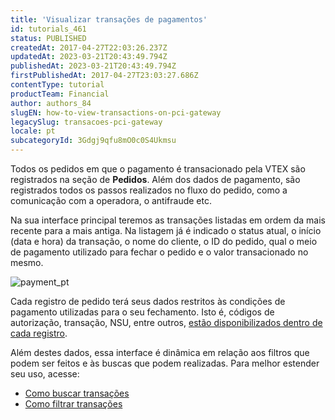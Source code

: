 ```yaml
---
title: 'Visualizar transações de pagamentos'
id: tutorials_461
status: PUBLISHED
createdAt: 2017-04-27T22:03:26.237Z
updatedAt: 2023-03-21T20:43:49.794Z
publishedAt: 2023-03-21T20:43:49.794Z
firstPublishedAt: 2017-04-27T23:03:27.686Z
contentType: tutorial
productTeam: Financial
author: authors_84
slugEN: how-to-view-transactions-on-pci-gateway
legacySlug: transacoes-pci-gateway
locale: pt
subcategoryId: 3Gdgj9qfu8mO0c0S4Ukmsu
---
```


Todos os pedidos em que o pagamento é transacionado pela VTEX são registrados na seção de **Pedidos**. Além dos dados de pagamento, são registrados todos os passos realizados no fluxo do pedido, como a comunicação com a operadora, o antifraude etc.

Na sua interface principal teremos as transações listadas em ordem da mais recente para a mais antiga.
Na listagem já é indicado o status atual, o início (data e hora) da transação, o nome do cliente, o ID do pedido, qual o meio de pagamento utilizado para fechar o pedido e o valor transacionado no mesmo.

![payment_pt](//images.ctfassets.net/alneenqid6w5/3g2NhLJ0KNKatzSuVVYoVm/5818a03e5c91a2497e788f6bf1b6e173/payment_pt.jpg)

Cada registro de pedido terá seus dados restritos às condições de pagamento utilizadas para o seu fechamento. Isto é, códigos de autorização, transação, NSU, entre outros, [estão disponibilizados dentro de cada registro](http://help.vtex.com/tutorial/como-visualizar-detalhes-do-pedido/).

Além destes dados, essa interface é dinâmica em relação aos filtros que podem ser feitos e às buscas que podem realizadas. Para melhor estender seu uso, acesse:

- [Como buscar transações](http://help.vtex.com/pt/tutorial/transacoes-como-buscar)
- [Como filtrar transações](http://help.vtex.com/pt/faq/filtrar-transacoes-no-pci-gateway)
